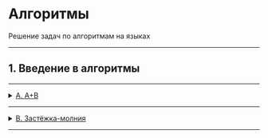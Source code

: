 # Алгоритмы

Решение задач по алгоритмам на языках

---

## 1. Введение в алгоритмы

---
<details>
<summary>
<a href="">A. A+B</a>
</summary>

#### Условие
В этой задачи вам придётся прочитать два числа и сложить их. Результат необходимо вывести на стандартный поток вывода или в файл, указанный в условии задачи.

#### Формат ввода
В первой строке задано первое число, во второй – второе. Оба числа лежат в диапазоне от −10^9 до 10^9.

#### Формат вывода
Выведите единственное число – результат сложения двух чисел.

#### Пример
<table><tbody>
  <tr>
    <td><b>Ввод</b></td>
    <td><b>Вывод</b></td>
  </tr>
  <tr>
    <td valign='top'>
12<br>
90<br>

</td>
  <td valign='top'>
102<br>
</td>
  </tr>
</tbody></table>

</details>

---

<details>
<summary>
<a href="">B. Застёжка-молния</a>
</summary>

#### Условие
Даны два массива чисел длины n. Составьте из них один массив длины 2n, в котором числа из входных массивов чередуются (первый — второй — первый — второй — ...). При этом относительный порядок следования чисел из одного массива должен быть сохранён.

#### Формат ввода
В первой строке записано целое число n –— длина каждого из массивов, 1 ≤ n ≤ 1000.

Во второй строке записано n чисел из первого массива, через пробел.

В третьей строке –— n чисел из второго массива.

Значения всех чисел –— натуральные и не превосходят 1000.

#### Формат вывода
Выведите 2n чисел из объединённого массива через пробел.

#### Пример
<table><tbody>
  <tr>
    <td><b>Ввод</b></td>
    <td><b>Вывод</b></td>
  </tr>
  <tr>
    <td valign='top'>
3<br>
1 2 3<br>
4 5 6<br>

</td>
  <td valign='top'>
1 4 2 5 3 6<br>
</td>
  </tr>
</tbody></table>

</details>

---
